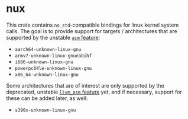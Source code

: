 # nux

This crate contains `no_std`-compatible bindings for linux kernel system calls.
The goal is to provide support for targets / architectures that are supported by
the unstable [`asm` feature](https://github.com/rust-lang/rust/issues/72016):

- `aarch64-unknown-linux-gnu`
- `armv7-unknown-linux-gnueabihf`
- `i686-unknown-linux-gnu`
- `powerpc64le-unknown-linux-gnu`
- `x86_64-unknown-linux-gnu`

Some architectures that are of interest are only supported by the deprecated,
unstable [`llvm_asm` feature](https://github.com/rust-lang/rust/issues/70173)
yet, and if necessary, support for these can be added later, as well:

- `s390x-unknown-linux-gnu`
